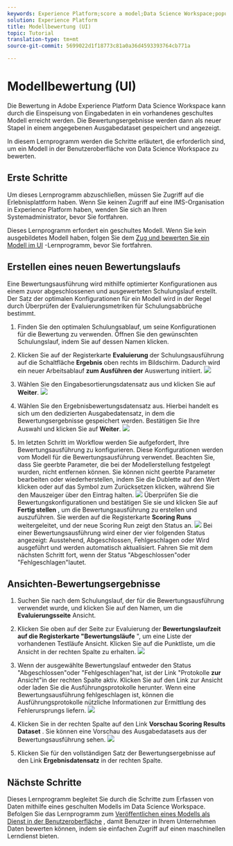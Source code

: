 ```yaml
---
keywords: Experience Platform;score a model;Data Science Workspace;popular topics
solution: Experience Platform
title: Modellbewertung (UI)
topic: Tutorial
translation-type: tm+mt
source-git-commit: 5699022d1f18773c81a0a36d4593393764cb771a

---
```



# Modellbewertung (UI)

Die Bewertung in Adobe Experience Platform Data Science Workspace kann durch die Einspeisung von Eingabedaten in ein vorhandenes geschultes Modell erreicht werden. Die Bewertungsergebnisse werden dann als neuer Stapel in einem angegebenen Ausgabedataset gespeichert und angezeigt.

In diesem Lernprogramm werden die Schritte erläutert, die erforderlich sind, um ein Modell in der Benutzeroberfläche von Data Science Workspace zu bewerten.

## Erste Schritte

Um dieses Lernprogramm abzuschließen, müssen Sie Zugriff auf die Erlebnisplattform haben. Wenn Sie keinen Zugriff auf eine IMS-Organisation in Experience Platform haben, wenden Sie sich an Ihren Systemadministrator, bevor Sie fortfahren.

Dieses Lernprogramm erfordert ein geschultes Modell. Wenn Sie kein ausgebildetes Modell haben, folgen Sie dem [Zug und bewerten Sie ein Modell im UI](./train-evaluate-model-ui.md) -Lernprogramm, bevor Sie fortfahren.

## Erstellen eines neuen Bewertungslaufs

Eine Bewertungsausführung wird mithilfe optimierter Konfigurationen aus einem zuvor abgeschlossenen und ausgewerteten Schulungslauf erstellt. Der Satz der optimalen Konfigurationen für ein Modell wird in der Regel durch Überprüfen der Evaluierungsmetriken für Schulungsabbrüche bestimmt.

1. Finden Sie den optimalen Schulungsablauf, um seine Konfigurationen für die Bewertung zu verwenden. Öffnen Sie den gewünschten Schulungslauf, indem Sie auf dessen Namen klicken.

2. Klicken Sie auf der Registerkarte **Evaluierung** der Schulungsausführung auf die Schaltfläche **Ergebnis** oben rechts im Bildschirm. Dadurch wird ein neuer Arbeitsablauf **zum Ausführen der** Auswertung initiiert.
   ![](../images/models-recipes/score/training_run_overview.png)

3. Wählen Sie den Eingabesortierungsdatensatz aus und klicken Sie auf **Weiter**.
   ![](../images/models-recipes/score/scoring_input.png)

4. Wählen Sie den Ergebnisbewertungsdatensatz aus. Hierbei handelt es sich um den dedizierten Ausgabedatensatz, in dem die Bewertungsergebnisse gespeichert werden. Bestätigen Sie Ihre Auswahl und klicken Sie auf **Weiter**.
   ![](../images/models-recipes/score/scoring_results.png)

5. Im letzten Schritt im Workflow werden Sie aufgefordert, Ihre Bewertungsausführung zu konfigurieren. Diese Konfigurationen werden vom Modell für die Bewertungsausführung verwendet.
Beachten Sie, dass Sie geerbte Parameter, die bei der Modellerstellung festgelegt wurden, nicht entfernen können. Sie können nicht geerbte Parameter bearbeiten oder wiederherstellen, indem Sie die Dublette auf den Wert klicken oder auf das Symbol zum Zurücksetzen klicken, während Sie den Mauszeiger über den Eintrag halten.
   ![](../images/models-recipes/score/configuration.png)
Überprüfen Sie die Bewertungskonfigurationen und bestätigen Sie sie und klicken Sie auf **Fertig stellen** , um die Bewertungsausführung zu erstellen und auszuführen. Sie werden auf die Registerkarte **Scoring Runs** weitergeleitet, und der neue Scoring Run zeigt den Status an.
   ![](../images/models-recipes/score/scoring_runs_tab.png)
Bei einer Bewertungsausführung wird einer der vier folgenden Status angezeigt: Ausstehend, Abgeschlossen, Fehlgeschlagen oder Wird ausgeführt und werden automatisch aktualisiert. Fahren Sie mit dem nächsten Schritt fort, wenn der Status &quot;Abgeschlossen&quot;oder &quot;Fehlgeschlagen&quot;lautet.

## Ansichten-Bewertungsergebnisse

1. Suchen Sie nach dem Schulungslauf, der für die Bewertungsausführung verwendet wurde, und klicken Sie auf den Namen, um die **Evaluierungsseite** Ansicht.

2. Klicken Sie oben auf der Seite zur Evaluierung der **Bewertungslaufzeit auf die Registerkarte &quot;Bewertungsläufe** &quot;, um eine Liste der vorhandenen Testläufe Ansicht. Klicken Sie auf die Punktliste, um die Ansicht in der rechten Spalte zu erhalten.
   ![](../images/models-recipes/score/view_details.png)

3. Wenn der ausgewählte Bewertungslauf entweder den Status &quot;Abgeschlossen&quot;oder &quot;Fehlgeschlagen&quot;hat, ist der Link &quot;Protokolle **zur** Ansicht&quot;in der rechten Spalte aktiv. Klicken Sie auf den Link zur Ansicht oder laden Sie die Ausführungsprotokolle herunter. Wenn eine Bewertungsausführung fehlgeschlagen ist, können die Ausführungsprotokolle nützliche Informationen zur Ermittlung des Fehlerursprungs liefern.
   ![](../images/models-recipes/score/activity_logs.png)

4. Klicken Sie in der rechten Spalte auf den Link **Vorschau Scoring Results Dataset** . Sie können eine Vorschau des Ausgabedatasets aus der Bewertungsausführung sehen.
   ![](../images/models-recipes/score/preview_results.png)

5. Klicken Sie für den vollständigen Satz der Bewertungsergebnisse auf den Link **Ergebnisdatensatz** in der rechten Spalte.

## Nächste Schritte

Dieses Lernprogramm begleitet Sie durch die Schritte zum Erfassen von Daten mithilfe eines geschulten Modells im Data Science Workspace. Befolgen Sie das Lernprogramm zum [Veröffentlichen eines Modells als Dienst in der Benutzeroberfläche](./publish-model-service-ui.md) , damit Benutzer in Ihrem Unternehmen Daten bewerten können, indem sie einfachen Zugriff auf einen maschinellen Lerndienst bieten.
